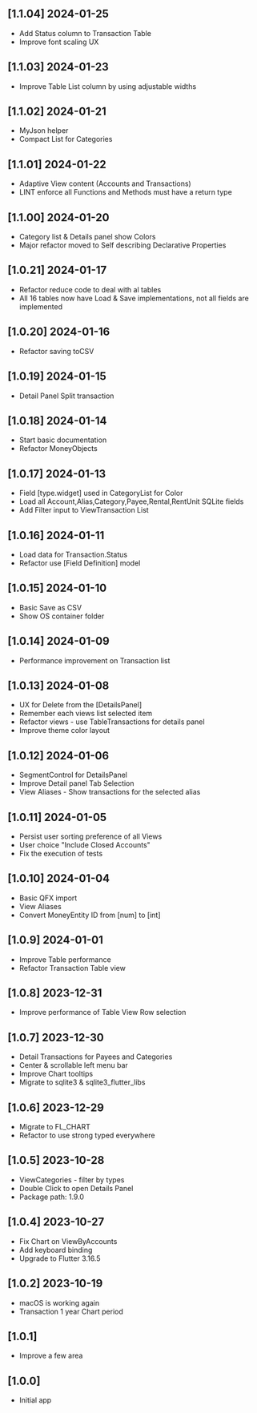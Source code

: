 ## [1.1.04] 2024-01-25

- Add Status column to Transaction Table
- Improve font scaling UX

## [1.1.03] 2024-01-23

- Improve Table List column by using adjustable widths

## [1.1.02] 2024-01-21

- MyJson helper
- Compact List for Categories

## [1.1.01] 2024-01-22

- Adaptive View content (Accounts and Transactions)
- LINT enforce all Functions and Methods must have a return type

## [1.1.00] 2024-01-20

- Category list & Details panel show Colors
- Major refactor moved to Self describing Declarative Properties

## [1.0.21] 2024-01-17

- Refactor reduce code to deal with al tables
- All 16 tables now have Load & Save implementations, not all fields are implemented

## [1.0.20] 2024-01-16

- Refactor saving toCSV

## [1.0.19] 2024-01-15

- Detail Panel Split transaction

## [1.0.18] 2024-01-14

- Start basic documentation
- Refactor MoneyObjects

## [1.0.17] 2024-01-13

- Field [type.widget] used in CategoryList for Color
- Load all Account,Alias,Category,Payee,Rental,RentUnit SQLite fields
- Add Filter input to ViewTransaction List

## [1.0.16] 2024-01-11

- Load data for Transaction.Status
- Refactor use [Field Definition] model

## [1.0.15] 2024-01-10

- Basic Save as CSV
- Show OS container folder

## [1.0.14] 2024-01-09

- Performance improvement on Transaction list

## [1.0.13] 2024-01-08

- UX for Delete from the [DetailsPanel]
- Remember each views list selected item
- Refactor views - use TableTransactions for details panel
- Improve theme color layout

## [1.0.12] 2024-01-06

- SegmentControl for DetailsPanel
- Improve Detail panel Tab Selection
- View Aliases - Show transactions for the selected alias

## [1.0.11] 2024-01-05

- Persist user sorting preference of all Views
- User choice "Include Closed Accounts"
- Fix the execution of tests

## [1.0.10] 2024-01-04

- Basic QFX import
- View Aliases
- Convert MoneyEntity ID from [num] to [int]

## [1.0.9] 2024-01-01

- Improve Table performance
- Refactor Transaction Table view

## [1.0.8] 2023-12-31

- Improve performance of Table View Row selection

## [1.0.7] 2023-12-30

- Detail Transactions for Payees and Categories
- Center & scrollable left menu bar
- Improve Chart tooltips
- Migrate to sqlite3 & sqlite3_flutter_libs

## [1.0.6] 2023-12-29

- Migrate to FL_CHART
- Refactor to use strong typed everywhere

## [1.0.5] 2023-10-28

- ViewCategories - filter by types
- Double Click to open Details Panel
- Package path: 1.9.0

## [1.0.4] 2023-10-27

- Fix Chart on ViewByAccounts
- Add keyboard binding
- Upgrade to Flutter 3.16.5

## [1.0.2] 2023-10-19

- macOS is working again
- Transaction 1 year Chart period

## [1.0.1]

- Improve a few area

## [1.0.0]

- Initial app